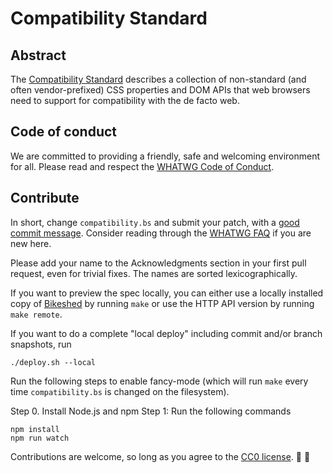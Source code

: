 # Compatibility Standard

## Abstract

The [Compatibility Standard](https://compat.spec.whatwg.org/) describes a collection of non-standard (and often vendor-prefixed) CSS properties and DOM APIs that web browsers need to support for compatibility with the de facto web.

## Code of conduct

We are committed to providing a friendly, safe and welcoming environment for all. Please read and
respect the [WHATWG Code of Conduct](https://whatwg.org/code-of-conduct).

## Contribute

In short, change `compatibility.bs` and submit your patch, with a
[good commit message](https://github.com/erlang/otp/wiki/Writing-good-commit-messages). Consider
reading through the [WHATWG FAQ](https://wiki.whatwg.org/wiki/FAQ) if you are new here.

Please add your name to the Acknowledgments section in your first pull request, even for trivial
fixes. The names are sorted lexicographically.

If you want to preview the spec locally, you can either use a locally installed copy of
[Bikeshed](https://github.com/tabatkins/bikeshed) by running `make` or use the HTTP API version by
running `make remote`.

If you want to do a complete "local deploy" including commit and/or branch snapshots, run

```
./deploy.sh --local
```

Run the following steps to enable fancy-mode (which will run `make` every time `compatibility.bs` is changed on the filesystem).

Step 0. Install Node.js and npm
Step 1: Run the following commands

```
npm install
npm run watch
```

Contributions are welcome, so long as you agree to the [CC0 license](LICENSE). :rainbow: :stars:

